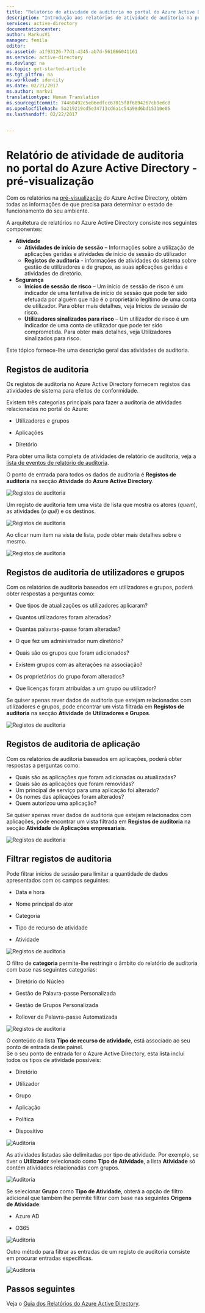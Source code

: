 ```yaml
---
title: "Relatório de atividade de auditoria no portal do Azure Active Directory - pré-visualização| Microsoft Docs"
description: "Introdução aos relatórios de atividade de auditoria na pré-visualização do portal do Azure Active Directory"
services: active-directory
documentationcenter: 
author: MarkusVi
manager: femila
editor: 
ms.assetid: a1f93126-77d1-4345-ab7d-561066041161
ms.service: active-directory
ms.devlang: na
ms.topic: get-started-article
ms.tgt_pltfrm: na
ms.workload: identity
ms.date: 02/21/2017
ms.author: markvi
translationtype: Human Translation
ms.sourcegitcommit: 74460492c5eb6edfcc67015f8f6894267cb9edc8
ms.openlocfilehash: 5a219219cd5e34713cd6a1c54a98d6bd15310e05
ms.lasthandoff: 02/22/2017


---
```

# <a name="audit-activity-reports-in-the-azure-active-directory-portal---preview"></a>Relatório de atividade de auditoria no portal do Azure Active Directory - pré-visualização

Com os relatórios na [pré-visualização](active-directory-preview-explainer.md) do Azure Active Directory, obtém todas as informações de que precisa para determinar o estado de funcionamento do seu ambiente.

A arquitetura de relatórios no Azure Active Directory consiste nos seguintes componentes:

- **Atividade** 
    - **Atividades de início de sessão** – Informações sobre a utilização de aplicações geridas e atividades de início de sessão do utilizador
    - **Registos de auditoria** - informações de atividades do sistema sobre gestão de utilizadores e de grupos, as suas aplicações geridas e atividades de diretório.
- **Segurança** 
    - **Inícios de sessão de risco** – Um início de sessão de risco é um indicador de uma tentativa de início de sessão que pode ter sido efetuada por alguém que não é o proprietário legítimo de uma conta de utilizador. Para obter mais detalhes, veja Inícios de sessão de risco.
    - **Utilizadores sinalizados para risco** – Um utilizador de risco é um indicador de uma conta de utilizador que pode ter sido comprometida. Para obter mais detalhes, veja Utilizadores sinalizados para risco.

Este tópico fornece-lhe uma descrição geral das atividades de auditoria.
 
## <a name="audit-logs"></a>Registos de auditoria

Os registos de auditoria no Azure Active Directory fornecem registos das atividades de sistema para efeitos de conformidade.

Existem três categorias principais para fazer a auditoria de atividades relacionadas no portal do Azure:

- Utilizadores e grupos   

- Aplicações

- Diretório   

Para obter uma lista completa de atividades de relatório de auditoria, veja a [lista de eventos de relatório de auditoria](active-directory-reporting-audit-events.md#list-of-audit-report-events).


O ponto de entrada para todos os dados de auditoria é **Registos de auditoria** na secção **Atividade** do **Azure Active Directory**.

![Registos de auditoria](./media/active-directory-reporting-activity-audit-logs/61.png "Registos de auditoria")

Um registo de auditoria tem uma vista de lista que mostra os atores (*quem*), as atividades (*o quê*) e os destinos.

![Registos de auditoria](./media/active-directory-reporting-activity-audit-logs/345.png "Registos de auditoria")

Ao clicar num item na vista de lista, pode obter mais detalhes sobre o mesmo.

![Registos de auditoria](./media/active-directory-reporting-activity-audit-logs/873.png "Registos de auditoria")


## <a name="users-and-groups-audit-logs"></a>Registos de auditoria de utilizadores e grupos

Com os relatórios de auditoria baseados em utilizadores e grupos, poderá obter respostas a perguntas como:

- Que tipos de atualizações os utilizadores aplicaram?

- Quantos utilizadores foram alterados?

- Quantas palavras-passe foram alteradas?

- O que fez um administrador num diretório?

- Quais são os grupos que foram adicionados?

- Existem grupos com as alterações na associação?

- Os proprietários do grupo foram alterados?

- Que licenças foram atribuídas a um grupo ou utilizador?

Se quiser apenas rever dados de auditoria que estejam relacionados com utilizadores e grupos, pode encontrar um vista filtrada em **Registos de auditoria** na secção **Atividade** de **Utilizadores e Grupos**.

![Registos de auditoria](./media/active-directory-reporting-activity-audit-logs/93.png "Registos de auditoria")

## <a name="application-audit-logs"></a>Registos de auditoria de aplicação
Com os relatórios de auditoria baseados em aplicações, poderá obter respostas a perguntas como:

* Quais são as aplicações que foram adicionadas ou atualizadas?
* Quais são as aplicações que foram removidas?
* Um principal de serviço para uma aplicação foi alterado?
* Os nomes das aplicações foram alterados?
* Quem autorizou uma aplicação?

Se quiser apenas rever dados de auditoria que estejam relacionados com aplicações, pode encontrar um vista filtrada em **Registos de auditoria** na secção **Atividade** de **Aplicações empresariais**.

![Registos de auditoria](./media/active-directory-reporting-activity-audit-logs/134.png "Registos de auditoria")

## <a name="filtering-audit-logs"></a>Filtrar registos de auditoria
Pode filtrar inícios de sessão para limitar a quantidade de dados apresentados com os campos seguintes:

- Data e hora

- Nome principal do ator

- Categoria

- Tipo de recurso de atividade

- Atividade

![Registos de auditoria](./media/active-directory-reporting-activity-audit-logs/625.png "Registos de auditoria")


O filtro de **categoria** permite-lhe restringir o âmbito do relatório de auditoria com base nas seguintes categorias:

- Diretório do Núcleo

- Gestão de Palavra-passe Personalizada

- Gestão de Grupos Personalizada

- Rollover de Palavra-passe Automatizada 

![Registos de auditoria](./media/active-directory-reporting-activity-audit-logs/626.png "Registos de auditoria")



O conteúdo da lista **Tipo de recurso de atividade**, está associado ao seu ponto de entrada deste painel.  
Se o seu ponto de entrada for o Azure Active Directory, esta lista inclui todos os tipos de atividade possíveis:

- Diretório

- Utilizador

- Grupo 

- Aplicação 

- Política

- Dispositivo


![Auditoria](./media/active-directory-reporting-activity-audit-logs/627.png "Auditoria")

As atividades listadas são delimitadas por tipo de atividade.
Por exemplo, se tiver o **Utilizador** selecionado como **Tipo de Atividade**, a lista **Atividade** só contém atividades relacionadas com grupos.   

![Auditoria](./media/active-directory-reporting-activity-audit-logs/628.png "Auditoria")

Se selecionar **Grupo** como **Tipo de Atividade**, obterá a opção de filtro adicional que também lhe permite filtrar com base nas seguintes **Origens de Atividade**:

- Azure AD

- O365


![Auditoria](./media/active-directory-reporting-activity-audit-logs/629.png "Auditoria")



Outro método para filtrar as entradas de um registo de auditoria consiste em procurar entradas específicas.

![Auditoria](./media/active-directory-reporting-activity-audit-logs/237.png "Auditoria")




## <a name="next-steps"></a>Passos seguintes
Veja o [Guia dos Relatórios do Azure Active Directory](active-directory-reporting-guide.md).


